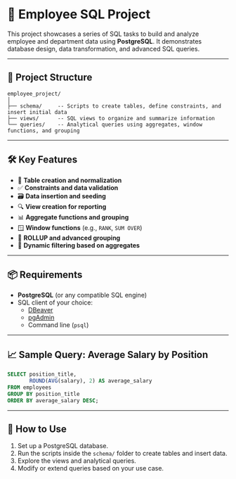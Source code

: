 # 💼 Employee SQL Project

This project showcases a series of SQL tasks to build and analyze employee and department data using **PostgreSQL**. It demonstrates database design, data transformation, and advanced SQL queries.

---

## 📁 Project Structure

```
employee_project/
│
├── schema/     -- Scripts to create tables, define constraints, and insert initial data
├── views/      -- SQL views to organize and summarize information
└── queries/    -- Analytical queries using aggregates, window functions, and grouping
```

---

## 🛠️ Key Features

- 🧱 **Table creation and normalization**
- ✅ **Constraints and data validation**
- 🗃️ **Data insertion and seeding**
- 🔍 **View creation for reporting**
- 📊 **Aggregate functions and grouping**
- 🪟 **Window functions** (e.g., `RANK`, `SUM OVER`)
- 🔄 **ROLLUP and advanced grouping**
- 🔎 **Dynamic filtering based on aggregates**

---

## 📦 Requirements

- **PostgreSQL** (or any compatible SQL engine)
- SQL client of your choice:
  - [DBeaver](https://dbeaver.io/)
  - [pgAdmin](https://www.pgadmin.org/)
  - Command line (`psql`)

---

## 📈 Sample Query: Average Salary by Position

```sql
SELECT position_title,
       ROUND(AVG(salary), 2) AS average_salary
FROM employees
GROUP BY position_title
ORDER BY average_salary DESC;
```

---

## 🚀 How to Use

1. Set up a PostgreSQL database.
2. Run the scripts inside the `schema/` folder to create tables and insert data.
3. Explore the views and analytical queries.
4. Modify or extend queries based on your use case.
